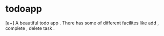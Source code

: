 # todoapp
[a+] A beautiful todo app . There has some of different facilites like add , complete , delete task . 
